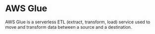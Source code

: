 # AWS Glue

AWS Glue is a serverless ETL (extract, transform, load) service used to move and transform data between a source and a destination.
